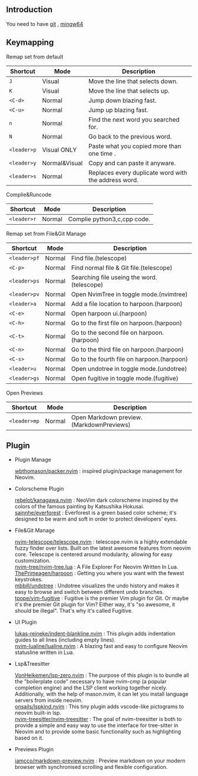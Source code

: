## Introduction

You need to have [git](https://git-scm.com/) , [mingw64](https://www.mingw-w64.org/) 

## Keymapping

Remap set from default

| Shortcut          | Mode          | Description                                                              |
|-------------------|---------------|--------------------------------------------------------------------------|
| `J`               | Visual        | Move the line that selects down.                                         |
| `K`               | Visual        | Move the line that selects up.                                           |
| `<C-d>`           | Normal        | Jump down blazing fast.                                                  |
| `<C-u>`           | Normal        | Jump up blazing fast.                                                    |
| `n`               | Normal        | Find the next word you searched for.                                     |
| `N`               | Normal        | Go back to the previous word.                                            |
| `<leader>p`       | Visual ONLY   | Paste what you copied more than one time .                               |
| `<leader>y`       | Normal&Visual | Copy and can paste it anyware.                                           |
| `<leader>s`       | Normal        | Replaces every duplicate word with the address word.                     |

Complie&Runcode


| Shortcut          | Mode          | Description                                                              |
|-------------------|---------------|--------------------------------------------------------------------------|
| `<leader>r`       | Normal        | Complie python3,c,cpp code.                                               |

Remap set from File&Git Manage

| Shortcut          | Mode          | Description                                                              |
|-------------------|---------------|--------------------------------------------------------------------------|
| `<leader>pf`      | Normal        | Find file.(telescope)                                                    |
| `<C-p>`           | Normal        | Find normal file & Git file.(telescope)                                  |
| `<leader>ps`      | Normal        | Searching file useing the word.(telescope)                               |
| `<leader>pv`      | Normal        | Open NvimTree in toggle mode.(nvimtree)                                  |
| `<leader>a`       | Normal        | Add a file location to harpoon.(harpoon)                                 |
| `<C-e>`           | Normal        | Open harpoon ui.(harpoon)                                                |
| `<C-h>`           | Normal        | Go to the first file on harpoon.(harpoon)                                |
| `<C-t>`           | Normal        | Go to the second file on harpoon.(harpoon)                               |
| `<C-n>`           | Normal        | Go to the third file on harpoon.(harpoon)                                |
| `<C-s>`           | Normal        | Go to the fourth file on harpoon.(harpoon)                               |
| `<leader>u`       | Normal        | Open undotree in toggle mode.(undotree)                                  |
| `<leader>gs`      | Normal        | Open fugitive in toggle mode.(fugitive)                                  |

Open Previews

| Shortcut          | Mode          | Description                                                              |
|-------------------|---------------|--------------------------------------------------------------------------|
| `<leader>mp`      | Normal        | Open Markdown preview.(MarkdownPreviews)                                 |
 
## Plugin

- Plugin Manage

    <a href="https://github.com/wbthomason/packer.nvim">wbthomason/packer.nvim</a> : inspired plugin/package management for Neovim.<br>

- Colorscheme Plugin

    <a href="https://github.com/rebelot/kanagawa.nvim">rebelot/kanagawa.nvim</a> : NeoVim dark colorscheme inspired by the colors of the famous painting by Katsushika Hokusai.<br>
    <a href="https://github.com/sainnhe/everforest">sainnhe/everforest</a> : Everforest is a green based color scheme; it's designed to be warm and soft in order to protect developers' eyes.

- File&Git Manage

    <a href="https://github.com/nvim-telescope/telescope.nvim">nvim-telescope/telescope.nvim</a> : telescope.nvim is a highly extendable fuzzy finder over lists. Built on the latest awesome features from neovim core. Telescope is centered around modularity, allowing for easy customization.<br>
    <a href="https://github.com/nvim-tree/nvim-tree.lua">nvim-tree/nvim-tree.lua</a> : A File Explorer For Neovim Written In Lua.
    <a href="https://github.com/ThePrimeagen/harpoon">ThePrimeagen/harpoon</a> : Getting you where you want with the fewest keystrokes.<br>
    <a href="https://github.com/mbbill/undotree">mbbill/undotree</a> : Undotree visualizes the undo history and makes it easy to browse and switch between different undo branches.<br>
    <a href="https://github.com/tpope/vim-fugitive">tpope/vim-fugitive</a> : Fugitive is the premier Vim plugin for Git. Or maybe it's the premier Git plugin for Vim? Either way, it's "so awesome, it should be illegal". That's why it's called Fugitive.<br>

- UI Plugin

    <a href="https://github.com/lukas-reineke/indent-blankline.nvim">lukas-reineke/indent-blankline.nvim</a> : This plugin adds indentation guides to all lines (including empty lines).<br>
    <a href="https://github.com/nvim-lualine/lualine.nvim">nvim-lualine/lualine.nvim</a> : A blazing fast and easy to configure Neovim statusline written in Lua.

- Lsp&Treesitter

    <a href="https://github.com/VonHeikemen/lsp-zero.nvim">VonHeikemen/lsp-zero.nvim</a> : The purpose of this plugin is to bundle all the "boilerplate code" necessary to have nvim-cmp (a popular completion engine) and the LSP client working together nicely. Additionally, with the help of mason.nvim, it can let you install language servers from inside neovim.<br>
    <a href="https://github.com/onsails/lspkind.nvim">onsails/lspkind.nvim</a> : This tiny plugin adds vscode-like pictograms to neovim built-in lsp.<br>
    <a href="https://github.com/nvim-treesitter/nvim-treesitter">nvim-treesitter/nvim-treesitter</a> : The goal of nvim-treesitter is both to provide a simple and easy way to use the interface for tree-sitter in Neovim and to provide some basic functionality such as highlighting based on it.<br>

- Previews Plugin

    <a href="https://github.com/iamcco/markdown-preview.nvim">iamcco/markdown-preview.nvim</a> : Preview markdown on your modern browser with synchronised scrolling and flexible configuration.

